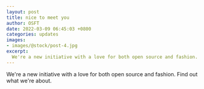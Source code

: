 ```yaml
---
layout: post
title: nice to meet you
author: OSFT
date: 2022-03-09 06:45:03 +0800
categories: updates
images:
- images/@stock/post-4.jpg
excerpt:
  We're a new initiative with a love for both open source and fashion. Find out what we're about.
---
```


We're a new initiative with a love for both open source and fashion. Find out what we're about.
